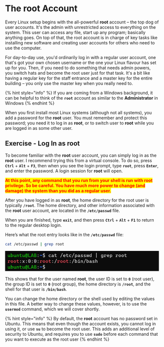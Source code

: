# The root Account

Every Linux setup begins with the all-powerful **root** account – the top dog of user accounts. It's the admin with unrestricted access to everything on the system. This user can access any file, start up any program; basically anything goes. On top of that, the root account is in charge of key tasks like installing new software and creating user accounts for others who need to use the computer.

For day-to-day use, you'd ordinarily log in with a regular user account, one that's got your own chosen username or the one your Linux flavour has set up for you. Then, if you need to do something that needs admin powers, you switch hats and become the root user just for that task. It's a bit like having a regular key for the staff entrance and a master key for the entire building – you only use the master key when you really need to.

{% hint style="info" %}
If you are coming from a Windows background, it can be helpful to think of the **`root`** account as similar to the **Administrator** in Windows
{% endhint %}

When you first install most Linux systems (although not all systems), you add a password for the **root** user. You must remember and protect this password; you need it to log in as **root**, or to switch user to **root** while you are logged in as some other user.

###

## Exercise - Log In as root

To become familiar with the **root** user account, you can simply log in as the **root** user. I recommend trying this from a virtual console. To do so, press **`Ctrl`** + **`Alt`** + **`F3`**, then when you see the login prompt, type **`root`**, press **`Enter`**, and enter the password. A login session for **root** will open.

<mark style="color:red;">**At this point, any command that you run from your shell is run with root privilege. So be careful. You have much more power to change (and damage) the system than you did as a regular user.**</mark>

After you have logged in as **root**, the home directory for the root user is typically **`/root`**. The home directory, and other information associated with the **root** user account, are located in the **`/etc/passwd`** file.&#x20;

When you are finished, type **`exit`**, and then press **`Ctrl`** + **`Alt`** + **`F1`** to return to the regular desktop login.

Here’s what the root entry looks like in the **`/etc/passwd`** file:

```bash
cat /etc/passwd | grep root
```

![The entry for the root account in /etc/passwd](<../../../../../../.gitbook/assets/image (159).png>)

This shows that for the user named **root**, the user ID is set to **`0`** (root user), the group ID is set to **`0`** (root group), the home directory is **`/root`**, and the shell for that user is **`/bin/bash`**.

You can change the home directory or the shell used by editing the values in this file. A better way to change these values, however, is to use the **`usermod`** command, which we will cover shortly.

{% hint style="info" %}
By default, the **root** account has no password set in Ubuntu. This means that even though the account exists, you cannot log in using it, or use **`su`** to become the root user. This adds an additional level of security to Ubuntu, and requires you to use **`sudo`** before each command that you want to execute as the root user
{% endhint %}
